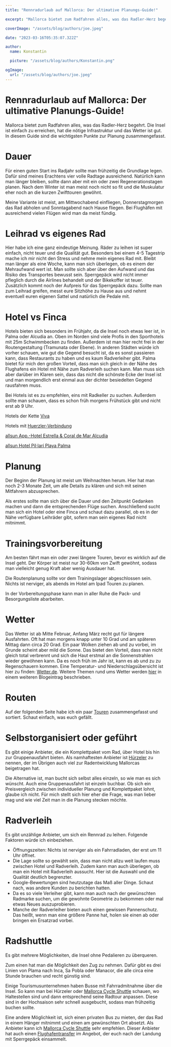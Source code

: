 ```yaml
---
title: "Rennradurlaub auf Mallorca: Der ultimative Planungs-Guide!"

excerpt: "Mallorca bietet zum Radfahren alles, was das Radler-Herz begehrt. Die Insel ist einfach zu erreichen, hat die nötige Infrastruktur und das Wetter ist gut. In diesem Guide sind die wichtigsten Punkte zur Planung zusammengefasst."

coverImage: "/assets/blog/authors/joe.jpeg"

date: "2023-03-16T05:35:07.322Z"

author:
  name: Konstantin

  picture: "/assets/blog/authors/Konstantin.png"

ogImage:
  url: "/assets/blog/authors/joe.jpeg"
---
```


# Rennradurlaub auf Mallorca: Der ultimative Planungs-Guide!

Mallorca bietet zum Radfahren alles, was das Radler-Herz begehrt. Die Insel ist einfach zu erreichen, hat die nötige Infrastruktur und das Wetter ist gut. In diesem Guide sind die wichtigsten Punkte zur Planung zusammengefasst.

# Dauer

Für einen guten Start ins Radjahr sollte man frühzeitig die Grundlage legen. Dafür sind meines Erachtens vier volle Radtage ausreichend. Natürlich kann man länger bleiben, sollte dann aber mit ein oder zwei Regenerationstagen planen. Nach dem Winter ist man meist noch nicht so fit und die Muskulatur eher noch an die kurzen Zwifttouren gewöhnt.

Meine Variante ist meist, am Mittwochabend einfliegen, Donnerstagmorgen das Rad abholen und Sonntagabend nach Hause fliegen. Bei Flughäfen mit ausreichend vielen Flügen wird man da meist fündig.

# Leihrad vs eigenes Rad

Hier habe ich eine ganz eindeutige Meinung. Räder zu leihen ist super einfach, nicht teuer und die Qualität gut. Besonders bei einem 4-5 Tagestrip mache ich mir nicht den Stress und nehme mein eigenes Rad mit. Bleibt man länger als eine Woche, kann man sich überlegen, ob es einem der Mehraufwand wert ist. Man sollte sich aber über den Aufwand und das Risiko des Transportes bewusst sein. Sperrgepäck wird nicht immer pfleglich durch die Airlines behandelt und der Bikekoffer ist teuer. Zusätzlich kommt noch der Aufpreis für das Sperrgepäck dazu. Sollte man zum Leihrad greifen, messt eure Sitzhöhe zu Hause aus und nehmt eventuell euren eigenen Sattel und natürlich die Pedale mit.

# Hotel vs Finca

Hotels bieten sich besonders im Frühjahr, da die Insel noch etwas leer ist, in Palma oder Alcudia an. Oben im Norden sind viele Profis in den Sporthotels mit 25m Schwimmbecken zu finden. Außerdem ist man hier recht frei in der Routengestaltung (Tramunata oder Ebene). In anderen Städten würde ich vorher schauen, wie gut die Gegend besucht ist, da es sonst passieren kann, dass Restaurants zu haben und es kaum Radverleiher gibt. Palma bietet für mich den großen Vorteil, dass man sich gleich in der Nähe des Flughafens ein Hotel mit Nähe zum Radverleih suchen kann. Man muss sich aber darüber im Klaren sein, dass das nicht die schönste Ecke der Insel ist und man morgendlich erst einmal aus der dichter besiedelten Gegend rausfahren muss.

Bei Hotels ist es zu empfehlen, eins mit Radkeller zu suchen. Außerdem sollte man schauen, dass es schon früh morgens Frühstück gibt und nicht erst ab 9 Uhr.

Hotels der Kette [Viva](https://www.hotelsviva.com/de/viva-cycling/)

Hotels mit [Huerzler-Verbindung](https://www.huerzeler.com/de/inspiration/stationen-und-hotels/hotels)

[allsun App.-Hotel Estrella & Coral de Mar Alcudia](https://www.alltours.de/hotels/allsun-hotel-estrella-coral-de-mar-resort-spa-mallorca-pmi536.html?awc=14134_1696345134_4d547c861e374e18f6caf065c25ef26e)

[allsun Hotel Pil·larí Playa Palma](https://www.alltours.de/hotels/allsun-pil-lari-playa-mallorca-pmi50.html?awc=14134_1696345319_821acc716384f08028d906d738aa2456)

# Planung

Der Beginn der Planung ist meist um Weihnachten herum. Hier hat man noch 2-3 Monate Zeit, um alle Details zu klären und sich mit seinen Mitfahrern abzusprechen.

Als erstes sollte man sich über die Dauer und den Zeitpunkt Gedanken machen und dann die entsprechenden Flüge suchen. Anschließend sucht man sich ein Hotel oder eine Finca und schaut dazu parallel, ob es in der Nähe verfügbare Leihräder gibt, sofern man sein eigenes Rad nicht mitnimmt.

# Trainingsvorbereitung

Am besten fährt man ein oder zwei längere Touren, bevor es wirklich auf die Insel geht. Der Körper ist meist nur 30-60km von Zwift gewöhnt, sodass man vielleicht genug Kraft aber wenig Ausdauer hat.

Die Routenplanung sollte vor dem Trainingslager abgeschlossen sein. Nichts ist nerviger, als abends im Hotel am Ipad Touren zu planen.

In der Vorbereitungsphase kann man in aller Ruhe die Pack- und Besorgungsliste abarbeiten.

# Wetter

Das Wetter ist ab Mitte Februar, Anfang März recht gut für längere Ausfahrten. Oft hat man morgens knapp unter 10 Grad und am späteren Mittag dann circa 20 Grad. Ein paar Wolken ziehen ab und zu vorbei, im Grunde scheint aber mild die Sonne. Das bietet den Vorteil, dass man nicht gleich total verbrennt und sich die Haut erstmal an die Sonnenstrahlen wieder gewöhnen kann. Da es noch früh im Jahr ist, kann es ab und zu zu Regenschauern kommen. Eine Temperatur- und Niederschlagsübersicht ist hier zu finden: [Wetter.de](https://www.wetter.de/klima/europa/spanien/mallorca-r32.html). Weitere Themen rund ums Wetter werden [hier](https://www.customcyclingtracks.com/posts/Wetter) in einem weiteren Blogeintrag beschrieben.

# Routen

Auf der folgenden Seite habe ich ein paar [Touren](https://www.customcyclingtracks.com/maps) zusammengefasst und sortiert. Schaut einfach, was euch gefällt.

# Selbstorganisiert oder geführt

Es gibt einige Anbieter, die ein Komplettpaket vom Rad, über Hotel bis hin zur Gruppenausfahrt bieten. Als namhaftesten Anbieter ist [Hürzeler](https://www.huerzeler.com/de/inspiration/stationen-und-hotels/mallorca) zu nennen, der im Übrigen auch viel zur Radentwicklung Mallorcas beigetragen hat.

Die Alternative ist, man bucht sich selbst alles einzeln, so wie man es sich wünscht. Auch eine Gruppenausfahrt ist einzeln buchbar. Ob sich ein Preisvergleich zwischen individueller Planung und Komplettpaket lohnt, glaube ich nicht. Für mich stellt sich hier eher die Frage, was man lieber mag und wie viel Zeit man in die Planung stecken möchte.

# Radverleih

Es gibt unzählige Anbieter, um sich ein Rennrad zu leihen. Folgende Faktoren würde ich einbeziehen.

- Öffnungszeiten: Nichts ist nerviger als ein Fahrradladen, der erst um 11 Uhr öffnet.
- Die Lage sollte so gewählt sein, dass man nicht allzu weit laufen muss zwischen Hotel und Radverleih. Zudem kann man auch überlegen, ob man ein Hotel mit Radverleih aussucht. Hier ist die Auswahl und die Qualität deutlich begrenzter.
- Google-Bewertungen sind heutzutage das Maß aller Dinge. Schaut nach, was andere Kunden zu berichten hatten.
- Da es so viele Verleiher gibt, kann man auch nach der gewünschten Radmarke suchen, um die gewohnte Geometrie zu bekommen oder mal etwas Neues auszuprobieren.
- Manche der Radverleiher bieten auch einen gewissen Pannenschutz. Das heißt, wenn man eine größere Panne hat, holen sie einen ab oder bringen ein Ersatzrad vorbei.

# Radshuttle

Es gibt mehrere Möglichkeiten, die Insel ohne Pedalieren zu überqueren.

Zum einen hat man die Möglichkeit den Zug zu nehmen. Dafür gibt es drei Linien von Plama nach Inca, Sa Pobla oder Manacor, die alle circa eine Stunde brauchen und recht günstig sind.

Einige Tourismusunternehmen haben Busse mit Fahrradmitnahme über die Insel. So kann man bei Hürzeler oder [Mallorca Cycle Shuttle](https://www.mallorcacycleshuttle.co.uk/shop.html/Departure-towns-c28971057) schauen, wo Haltestellen sind und dann entsprechend seine Radtour anpassen. Diese sind in der Hochsaison sehr schnell ausgebucht, sodass man frühzeitig buchen sollte.

Eine andere Möglichkeit ist, sich einen privaten Bus zu mieten, der das Rad in einem Hänger mitnimmt und einen am gewünschten Ort absetzt. Als Anbieter kann ich [Mallorca Cycle Shuttle](https://www.mallorcacycleshuttle.co.uk/) sehr empfehlen. Dieser Anbieter hat auch einen [Flughafentransfer](https://www.mallorcacycleshuttle.co.uk/mallorca-airport-transfers.html) im Angebot, der euch nach der Landung mit Sperrgepäck einsammelt.
